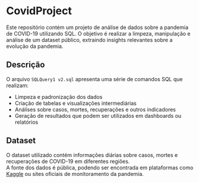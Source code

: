 # CovidProject

Este repositório contém um projeto de análise de dados sobre a pandemia de COVID-19 utilizando SQL. O objetivo é realizar a limpeza, manipulação e análise de um dataset público, extraindo insights relevantes sobre a evolução da pandemia.

## Descrição

O arquivo `SQLQuery1 v2.sql` apresenta uma série de comandos SQL que realizam:

- Limpeza e padronização dos dados
- Criação de tabelas e visualizações intermediárias
- Análises sobre casos, mortes, recuperações e outros indicadores
- Geração de resultados que podem ser utilizados em dashboards ou relatórios

## Dataset

O dataset utilizado contém informações diárias sobre casos, mortes e recuperações de COVID-19 em diferentes regiões.  
A fonte dos dados é pública, podendo ser encontrada em plataformas como [Kaggle](https://www.kaggle.com/) ou sites oficiais de monitoramento da pandemia.
